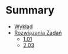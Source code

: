 # Summary

* [Wykład](materialy/wyklad/wyklad.md)
* [Rozwiązania Zadań](rozwiazania-zadan/introduction.md)
    * [1.01](rozwiazania-zadan/1/1-01.md)
    * [2.03](rozwiazania-zadan/2/2-03.md)